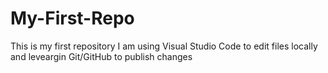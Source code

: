 # My-First-Repo
This is my first repository
I am using Visual Studio Code to edit files locally and leveargin Git/GitHub to publish changes
